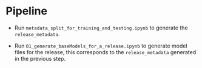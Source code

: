 # Pipeline

- Run `metadata_split_for_training_and_testing.ipynb` to generate the `release_metadata`. 

- Run `01_generate_baseModels_for_a_release.ipynb` to generate model files for the release, this corresponds to the `release_metadata` generated in the previous step.